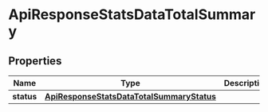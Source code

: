 
# ApiResponseStatsDataTotalSummary

## Properties
Name | Type | Description | Notes
------------ | ------------- | ------------- | -------------
**status** | [**ApiResponseStatsDataTotalSummaryStatus**](ApiResponseStatsDataTotalSummaryStatus.md) |  |  [optional]



